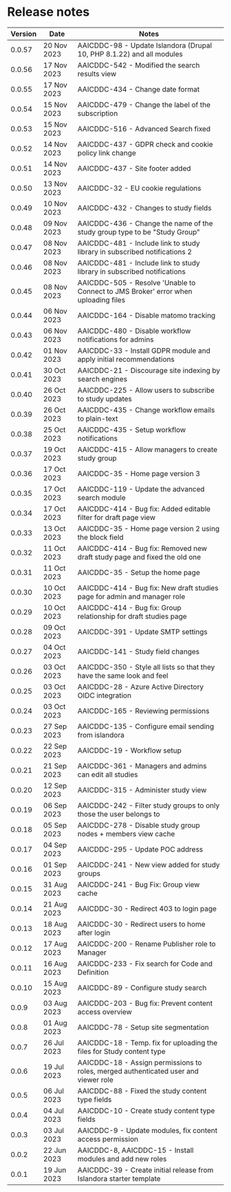 
# Release notes

| Version | Date        | Notes                                                                               |
| ------- | ----------- | ----------------------------------------------------------------------------------- |
| 0.0.57  | 20 Nov 2023 | AAICDDC-98 - Update Islandora (Drupal 10, PHP 8.1.22) and all modules               |
| 0.0.56  | 17 Nov 2023 | AAICDDC-542 - Modified the search results view                                      |
| 0.0.55  | 17 Nov 2023 | AAICDDC-434 - Change date format                                                    |
| 0.0.54  | 15 Nov 2023 | AAICDDC-479 - Change the label of the subscription                                  |
| 0.0.53  | 15 Nov 2023 | AAICDDC-516 - Advanced Search fixed                                                 |
| 0.0.52  | 14 Nov 2023 | AAICDDC-437 - GDPR check and cookie policy link change                              |
| 0.0.51  | 14 Nov 2023 | AAICDDC-437 - Site footer added                                                     |
| 0.0.50  | 13 Nov 2023 | AAICDDC-32 - EU cookie regulations                                                  |
| 0.0.49  | 10 Nov 2023 | AAICDDC-432 - Changes to study fields                                               |
| 0.0.48  | 09 Nov 2023 | AAICDDC-436 - Change the name of the study group type to be "Study Group"           |
| 0.0.47  | 08 Nov 2023 | AAICDDC-481 - Include link to study library in subscribed notifications 2           |
| 0.0.46  | 08 Nov 2023 | AAICDDC-481 - Include link to study library in subscribed notifications             |
| 0.0.45  | 08 Nov 2023 | AAICDDC-505 - Resolve 'Unable to Connect to JMS Broker' error when uploading files  |
| 0.0.44  | 06 Nov 2023 | AAICDDC-164 - Disable matomo tracking                                               |
| 0.0.43  | 06 Nov 2023 | AAICDDC-480 - Disable workflow notifications for admins                             |
| 0.0.42  | 01 Nov 2023 | AAICDDC-33 - Install GDPR module and apply initial recommendations                  |
| 0.0.41  | 30 Oct 2023 | AAICDDC-21 - Discourage site indexing by search engines                             |
| 0.0.40  | 26 Oct 2023 | AAICDDC-225 - Allow users to subscribe to study updates                             |
| 0.0.39  | 26 Oct 2023 | AAICDDC-435 - Change workflow emails to plain-text                                  |
| 0.0.38  | 25 Oct 2023 | AAICDDC-435 - Setup workflow notifications                                          |
| 0.0.37  | 19 Oct 2023 | AAICDDC-415 - Allow managers to create study group                                  |
| 0.0.36  | 17 Oct 2023 | AAICDDC-35 - Home page version 3                                                    |
| 0.0.35  | 17 Oct 2023 | AAICDDC-119 - Update the advanced search module                                     |
| 0.0.34  | 17 Oct 2023 | AAICDDC-414 - Bug fix: Added editable filter for draft page view                    |
| 0.0.33  | 13 Oct 2023 | AAICDDC-35 - Home page version 2 using the block field                              |
| 0.0.32  | 11 Oct 2023 | AAICDDC-414 - Bug fix: Removed new draft study page and fixed the old one           |
| 0.0.31  | 11 Oct 2023 | AAICDDC-35 - Setup the home page                                                    |
| 0.0.30  | 10 Oct 2023 | AAICDDC-414 - Bug fix: New draft studies page for admin and manager role            |
| 0.0.29  | 10 Oct 2023 | AAICDDC-414 - Bug fix: Group relationship for draft studies page                    |
| 0.0.28  | 09 Oct 2023 | AAICDDC-391 - Update SMTP settings                                                  |
| 0.0.27  | 04 Oct 2023 | AAICDDC-141 - Study field changes                                                   |
| 0.0.26  | 03 Oct 2023 | AAICDDC-350 - Style all lists so that they have the same look and feel              |
| 0.0.25  | 03 Oct 2023 | AAICDDC-28 - Azure Active Directory OIDC integration                                |
| 0.0.24  | 03 Oct 2023 | AAICDDC-165 - Reviewing permissions                                                 |
| 0.0.23  | 27 Sep 2023 | AAICDDC-135 - Configure email sending from islandora                                |
| 0.0.22  | 22 Sep 2023 | AAICDDC-19 - Workflow setup                                                         |
| 0.0.21  | 21 Sep 2023 | AAICDDC-361 - Managers and admins can edit all studies                              |
| 0.0.20  | 12 Sep 2023 | AAICDDC-315 - Administer study view                                                 |
| 0.0.19  | 06 Sep 2023 | AAICDDC-242 - Filter study groups to only those the user belongs to                 |
| 0.0.18  | 05 Sep 2023 | AAICDDC-278 - Disable study group nodes + members view cache                        |
| 0.0.17  | 04 Sep 2023 | AAICDDC-295 - Update POC address                                                    |
| 0.0.16  | 01 Sep 2023 | AAICDDC-241 - New view added for study groups                                       |
| 0.0.15  | 31 Aug 2023 | AAICDDC-241 - Bug Fix: Group view cache                                             |
| 0.0.14  | 21 Aug 2023 | AAICDDC-30 - Redirect 403 to login page                                             |
| 0.0.13  | 18 Aug 2023 | AAICDDC-30 - Redirect users to home after login                                     |
| 0.0.12  | 17 Aug 2023 | AAICDDC-200 - Rename Publisher role to Manager                                      |
| 0.0.11  | 16 Aug 2023 | AAICDDC-233 - Fix search for Code and Definition                                    |
| 0.0.10  | 15 Aug 2023 | AAICDDC-89 - Configure study search                                                 |
| 0.0.9   | 03 Aug 2023 | AAICDDC-203 - Bug fix: Prevent content access overview                              |
| 0.0.8   | 01 Aug 2023 | AAICDDC-78 - Setup site segmentation                                                |
| 0.0.7   | 26 Jul 2023 | AAICDDC-18 - Temp. fix for uploading the files for Study content type               |
| 0.0.6   | 19 Jul 2023 | AAICDDC-18 - Assign permissions to roles, merged authenticated user and viewer role |
| 0.0.5   | 06 Jul 2023 | AAICDDC-88 - Fixed the study content type fields                                    |
| 0.0.4   | 04 Jul 2023 | AAICDDC-10 - Create study content type fields                                       |
| 0.0.3   | 03 Jul 2023 | AAICDDC-9 - Update modules, fix content access permission                           |
| 0.0.2   | 22 Jun 2023 | AAICDDC-8, AAICDDC-15 - Install modules and add new roles                           |
| 0.0.1   | 19 Jun 2023 | AAICDDC-39 - Create initial release from Islandora starter template                 |

